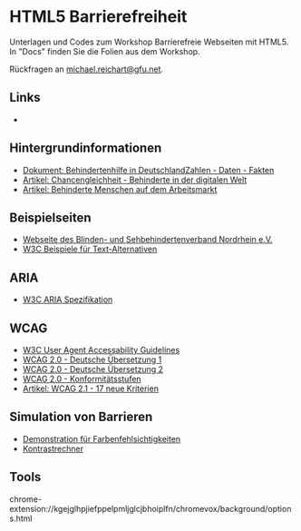 # HTML5 Barrierefreiheit

Unterlagen und Codes zum Workshop Barrierefreie Webseiten mit HTML5.
In "Docs" finden Sie die Folien aus dem Workshop.

Rückfragen an michael.reichart@gfu.net.

## Links
- 

## Hintergrundinformationen
- [Dokument: Behindertenhilfe in DeutschlandZahlen - Daten - Fakten](https://www.bgw-online.de/SharedDocs/Downloads/DE/Medientypen/Wissenschaft-Forschung/BGW55-83-140-Trendbericht-Behindertenhilfe.pdf?__blob=publicationFile)
- [Artikel: Chancengleichheit - Behinderte in der digitalen Welt](https://www.heise.de/ct/artikel/Chancengleichheit-288680.html)
- [Artikel: Behinderte Menschen auf dem Arbeitsmarkt](https://www.berliner-zeitung.de/wirtschaft/--23288526)
  
## Beispielseiten
- [Webseite des Blinden- und Sehbehindertenverband Nordrhein e.V.](https://www.bsv-nordrhein.de/)
- [W3C Beispiele für Text-Alternativen](https://www.w3.org/WAI/WCAG21/Techniques/general/G196.html#examples)

## ARIA
- [W3C ARIA Spezifikation](https://www.w3.org/TR/html-aria/)

## WCAG
- [W3C User Agent Accessability Guidelines](https://www.w3.org/TR/UAAG10/)
- [WCAG 2.0 - Deutsche Übersetzung 1](https://www.einfach-fuer-alle.de/wcag2.0/uebersetzungen/WCAG20-de/)
- [WCAG 2.0 - Deutsche Übersetzung 2](https://www.einfach-fuer-alle.de/wcag2.0/uebersetzungen/Understanding-WCAG-2.0/conformance/)
- [WCAG 2.0 - Konformitätsstufen](https://www.zweiterblick.at/index.php?site=konformitaetsstufen)
- [Artikel: WCAG 2.1 - 17 neue Kriterien](https://www.hellbusch.de/neuer-webstandard-fuer-digitale-barrierefreiheit-die-wcag-2-1-ergaenzt-die-wcag-2-0-um-17-neue-erfolgskriterien/)

## Simulation von Barrieren
- [Demonstration für Farbenfehlsichtigkeiten](https://www.toptal.com/designers/colorfilter)
- [Kontrastrechner](https://www.leserlich.info/werkzeuge/kontrastrechner/)

## Tools
chrome-extension://kgejglhpjiefppelpmljglcjbhoiplfn/chromevox/background/options.html